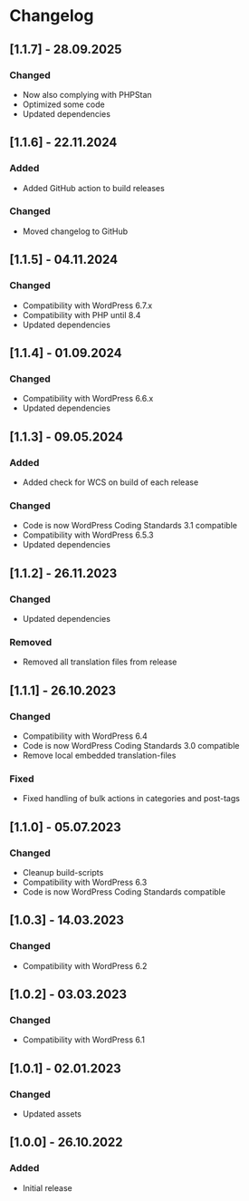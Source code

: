 # Changelog

## [1.1.7] - 28.09.2025

### Changed

- Now also complying with PHPStan
- Optimized some code
- Updated dependencies

## [1.1.6] - 22.11.2024

### Added

- Added GitHub action to build releases

### Changed

- Moved changelog to GitHub

## [1.1.5] - 04.11.2024

### Changed

- Compatibility with WordPress 6.7.x
- Compatibility with PHP until 8.4
- Updated dependencies

## [1.1.4] - 01.09.2024

### Changed

- Compatibility with WordPress 6.6.x
- Updated dependencies

## [1.1.3] - 09.05.2024

### Added

- Added check for WCS on build of each release

### Changed

- Code is now WordPress Coding Standards 3.1 compatible
- Compatibility with WordPress 6.5.3
- Updated dependencies


## [1.1.2] - 26.11.2023

### Changed

- Updated dependencies

### Removed

- Removed all translation files from release

## [1.1.1] - 26.10.2023

### Changed

- Compatibility with WordPress 6.4
- Code is now WordPress Coding Standards 3.0 compatible
- Remove local embedded translation-files

### Fixed

- Fixed handling of bulk actions in categories and post-tags

## [1.1.0] - 05.07.2023

### Changed

- Cleanup build-scripts
- Compatibility with WordPress 6.3
- Code is now WordPress Coding Standards compatible

## [1.0.3] - 14.03.2023

### Changed

- Compatibility with WordPress 6.2

## [1.0.2] - 03.03.2023

### Changed

- Compatibility with WordPress 6.1

## [1.0.1] - 02.01.2023

### Changed

- Updated assets

## [1.0.0] - 26.10.2022

### Added

- Initial release
